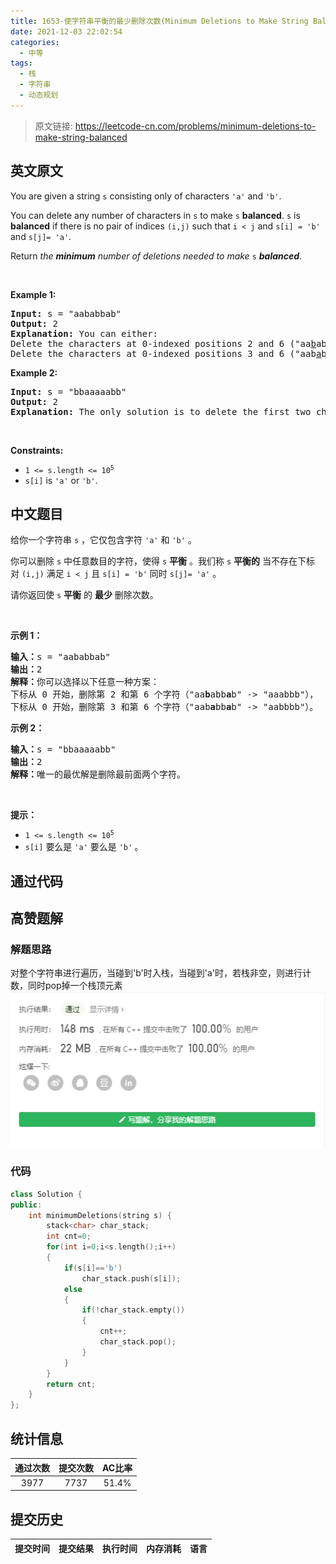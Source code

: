 ```yaml
---
title: 1653-使字符串平衡的最少删除次数(Minimum Deletions to Make String Balanced)
date: 2021-12-03 22:02:54
categories:
  - 中等
tags:
  - 栈
  - 字符串
  - 动态规划
---
```


> 原文链接: https://leetcode-cn.com/problems/minimum-deletions-to-make-string-balanced


## 英文原文
<div><p>You are given a string <code>s</code> consisting only of characters <code>&#39;a&#39;</code> and <code>&#39;b&#39;</code>​​​​.</p>

<p>You can delete any number of characters in <code>s</code> to make <code>s</code> <strong>balanced</strong>. <code>s</code> is <strong>balanced</strong> if there is no pair of indices <code>(i,j)</code> such that <code>i &lt; j</code> and <code>s[i] = &#39;b&#39;</code> and <code>s[j]= &#39;a&#39;</code>.</p>

<p>Return <em>the <strong>minimum</strong> number of deletions needed to make </em><code>s</code><em> <strong>balanced</strong></em>.</p>

<p>&nbsp;</p>
<p><strong>Example 1:</strong></p>

<pre>
<strong>Input:</strong> s = &quot;aababbab&quot;
<strong>Output:</strong> 2
<strong>Explanation:</strong> You can either:
Delete the characters at 0-indexed positions 2 and 6 (&quot;aa<u>b</u>abb<u>a</u>b&quot; -&gt; &quot;aaabbb&quot;), or
Delete the characters at 0-indexed positions 3 and 6 (&quot;aab<u>a</u>bb<u>a</u>b&quot; -&gt; &quot;aabbbb&quot;).
</pre>

<p><strong>Example 2:</strong></p>

<pre>
<strong>Input:</strong> s = &quot;bbaaaaabb&quot;
<strong>Output:</strong> 2
<strong>Explanation:</strong> The only solution is to delete the first two characters.
</pre>

<p>&nbsp;</p>
<p><strong>Constraints:</strong></p>

<ul>
	<li><code>1 &lt;= s.length &lt;= 10<sup>5</sup></code></li>
	<li><code>s[i]</code> is&nbsp;<code>&#39;a&#39;</code> or <code>&#39;b&#39;</code>​​.</li>
</ul>
</div>

## 中文题目
<div><p>给你一个字符串 <code>s</code> ，它仅包含字符 <code>'a'</code> 和 <code>'b'</code>​​​​ 。</p>

<p>你可以删除 <code>s</code> 中任意数目的字符，使得 <code>s</code> <strong>平衡</strong> 。我们称 <code>s</code> <strong>平衡的</strong> 当不存在下标对 <code>(i,j)</code> 满足 <code>i < j</code> 且 <code>s[i] = 'b'</code> 同时 <code>s[j]= 'a'</code> 。</p>

<p>请你返回使 <code>s</code> <strong>平衡</strong> 的 <strong>最少</strong> 删除次数。</p>

<p> </p>

<p><strong>示例 1：</strong></p>

<pre>
<b>输入：</b>s = "aababbab"
<b>输出：</b>2
<b>解释：</b>你可以选择以下任意一种方案：
下标从 0 开始，删除第 2 和第 6 个字符（"aa<strong>b</strong>abb<strong>a</strong>b" -> "aaabbb"），
下标从 0 开始，删除第 3 和第 6 个字符（"aab<strong>a</strong>bb<strong>a</strong>b" -> "aabbbb"）。
</pre>

<p><strong>示例 2：</strong></p>

<pre>
<b>输入：</b>s = "bbaaaaabb"
<b>输出：</b>2
<b>解释：</b>唯一的最优解是删除最前面两个字符。
</pre>

<p> </p>

<p><strong>提示：</strong></p>

<ul>
	<li><code>1 <= s.length <= 10<sup>5</sup></code></li>
	<li><code>s[i]</code> 要么是 <code>'a'</code> 要么是 <code>'b'</code>​<strong> </strong>。​</li>
</ul>
</div>

## 通过代码
<RecoDemo>
</RecoDemo>


## 高赞题解
### 解题思路
对整个字符串进行遍历，当碰到'b'时入栈，当碰到'a'时，若栈非空，则进行计数，同时pop掉一个栈顶元素
![image.png](../images/minimum-deletions-to-make-string-balanced-0.png)

### 代码

```cpp
class Solution {
public:
    int minimumDeletions(string s) {
        stack<char> char_stack;
        int cnt=0;
        for(int i=0;i<s.length();i++)
        {
            if(s[i]=='b')
                char_stack.push(s[i]);
            else
            {
                if(!char_stack.empty())
                {
                    cnt++;
                    char_stack.pop();
                }
            }
        }
        return cnt;
    }
};
```

## 统计信息
| 通过次数 | 提交次数 | AC比率 |
| :------: | :------: | :------: |
|    3977    |    7737    |   51.4%   |

## 提交历史
| 提交时间 | 提交结果 | 执行时间 |  内存消耗  | 语言 |
| :------: | :------: | :------: | :--------: | :--------: |
